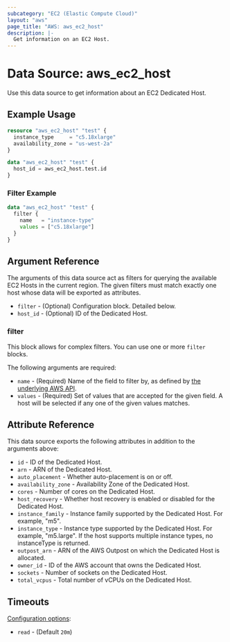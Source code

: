 ```yaml
---
subcategory: "EC2 (Elastic Compute Cloud)"
layout: "aws"
page_title: "AWS: aws_ec2_host"
description: |-
  Get information on an EC2 Host.
---
```


# Data Source: aws_ec2_host

Use this data source to get information about an EC2 Dedicated Host.

## Example Usage

```terraform
resource "aws_ec2_host" "test" {
  instance_type     = "c5.18xlarge"
  availability_zone = "us-west-2a"
}

data "aws_ec2_host" "test" {
  host_id = aws_ec2_host.test.id
}
```

### Filter Example

```terraform
data "aws_ec2_host" "test" {
  filter {
    name   = "instance-type"
    values = ["c5.18xlarge"]
  }
}
```

## Argument Reference

The arguments of this data source act as filters for querying the available EC2 Hosts in the current region.
The given filters must match exactly one host whose data will be exported as attributes.

* `filter` - (Optional) Configuration block. Detailed below.
* `host_id` - (Optional) ID of the Dedicated Host.

### filter

This block allows for complex filters. You can use one or more `filter` blocks.

The following arguments are required:

* `name` - (Required) Name of the field to filter by, as defined by [the underlying AWS API](https://docs.aws.amazon.com/AWSEC2/latest/APIReference/API_DescribeHosts.html).
* `values` - (Required) Set of values that are accepted for the given field. A host will be selected if any one of the given values matches.

## Attribute Reference

This data source exports the following attributes in addition to the arguments above:

* `id` - ID of the Dedicated Host.
* `arn` - ARN of the Dedicated Host.
* `auto_placement` - Whether auto-placement is on or off.
* `availability_zone` - Availability Zone of the Dedicated Host.
* `cores` - Number of cores on the Dedicated Host.
* `host_recovery` - Whether host recovery is enabled or disabled for the Dedicated Host.
* `instance_family` - Instance family supported by the Dedicated Host. For example, "m5".
* `instance_type` - Instance type supported by the Dedicated Host. For example, "m5.large". If the host supports multiple instance types, no instanceType is returned.
* `outpost_arn` - ARN of the AWS Outpost on which the Dedicated Host is allocated.
* `owner_id` - ID of the AWS account that owns the Dedicated Host.
* `sockets` - Number of sockets on the Dedicated Host.
* `total_vcpus` - Total number of vCPUs on the Dedicated Host.

## Timeouts

[Configuration options](https://developer.hashicorp.com/terraform/language/resources/syntax#operation-timeouts):

- `read` - (Default `20m`)
